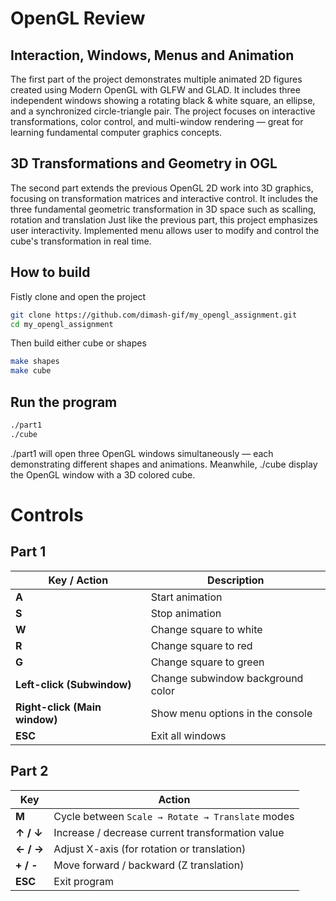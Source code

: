 # OpenGL Review
## Interaction, Windows, Menus and Animation

The first part of the project demonstrates multiple animated 2D figures created using Modern OpenGL with GLFW and GLAD. It includes three independent windows showing a rotating black & white square, an ellipse, and a synchronized circle-triangle pair.
The project focuses on interactive transformations, color control, and multi-window rendering — great for learning fundamental computer graphics concepts.

## 3D Transformations and Geometry in OGL
The second part extends the previous OpenGL 2D work into 3D graphics, focusing on transformation matrices and interactive control. It includes the three fundamental geometric transformation in 3D space such as scalling, rotation and translation 
Just like the previous part, this project emphasizes user interactivity. Implemented menu allows user to modify and control the cube's transformation in real time. 
## How to build
Fistly clone and open the project
```bash
git clone https://github.com/dimash-gif/my_opengl_assignment.git
cd my_opengl_assignment
``` 
Then build either cube or shapes 
```bash
make shapes
make cube
```

## Run the program 
```bash
./part1
./cube
```
./part1 will open three OpenGL windows simultaneously — each demonstrating different shapes and animations. Meanwhile, ./cube display the OpenGL window with a 3D colored cube.

# Controls

## Part 1
| Key / Action | Description |
|---------------|-------------|
| **A** | Start animation |
| **S** | Stop animation |
| **W** | Change square to white |
| **R** | Change square to red |
| **G** | Change square to green |
| **Left-click (Subwindow)** | Change subwindow background color |
| **Right-click (Main window)** | Show menu options in the console |
| **ESC** | Exit all windows |

## Part 2
| Key | Action |
|------|--------|
| **M** | Cycle between `Scale → Rotate → Translate` modes |
| **↑ / ↓** | Increase / decrease current transformation value |
| **← / →** | Adjust X-axis (for rotation or translation) |
| **+ / -** | Move forward / backward (Z translation) |
| **ESC** | Exit program |

